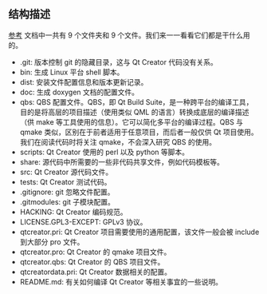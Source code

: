 ## 结构描述
[参考](https://www.devbean.net/2016/08/qt-creator-source-study-03/)
文档中一共有 9 个文件夹和 9 个文件。我们来一一看看它们都是干什么用的。

- .git: 版本控制 git 的隐藏目录，这与 Qt Creator 代码没有关系。
- bin: 生成 Linux 平台 shell 脚本。
- dist: 安装文件配置信息和版本更新记录。
- doc: 生成 doxygen 文档的配置文件。
- qbs: QBS 配置文件。QBS，即 Qt Build Suite，是一种跨平台的编译工具，目的是将高层的项目描述（使用类似 QML 的语言）转换成底层的编译描述（供 make 等工具使用的信息）。它可以简化多平台的编译过程。QBS 与 qmake 类似，区别在于前者适用于任意项目，而后者一般仅供 Qt 项目使用。我们在阅读代码时将关注 qmake，不会深入研究 QBS 的使用。
- scripts: Qt Creator 使用的 perl 以及 python 等脚本。
- share: 源代码中所需要的一些非代码共享文件，例如代码模板等。
- src: Qt Creator 源代码文件。
- tests: Qt Creator 测试代码。
- .gitignore: git 忽略文件配置。
- .gitmodules: git 子模块配置。
- HACKING: Qt Creator 编码规范。
- LICENSE.GPL3-EXCEPT: GPLv3 协议。
- qtcreator.pri: Qt Creator 项目需要使用的通用配置，该文件一般会被 include 到大部分 pro 文件。
- qtcreator.pro: Qt Creator 的 qmake 项目文件。
- qtcreator.qbs: Qt Creator 的 QBS 项目文件。
- qtcreatordata.pri: Qt Creator 数据相关的配置。
- README.md: 有关如何编译 Qt Creator 等相关事宜的一些说明。